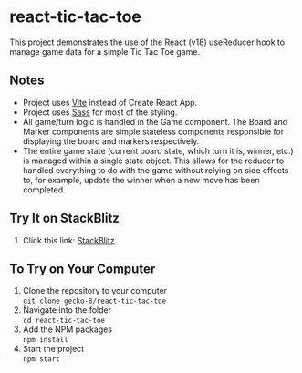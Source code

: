 # react-tic-tac-toe

This project demonstrates the use of the React (v18) useReducer hook to manage game data for a simple Tic Tac Toe game.

## Notes

* Project uses [Vite](https://vitejs.dev/) instead of Create React App.
* Project uses [Sass](https://sass-lang.com/) for most of the styling.
* All game/turn logic is handled in the Game component. The Board and Marker components are simple stateless components responsible for displaying the board and markers respectively.
* The entire game state (current board state, which turn it is, winner, etc.) is managed within a single state object. This allows for the reducer to handled everything to do with the game without relying on side effects to, for example, update the winner when a new move has been completed.

## Try It on StackBlitz

1. Click this link: [StackBlitz](https://stackblitz.com/github/gecko-8/react-tic-tac-toe)

## To Try on Your Computer

1. Clone the repository to your computer  
  ```git clone gecko-8/react-tic-tac-toe```
1. Navigate into the folder  
  ```cd react-tic-tac-toe```
1. Add the NPM packages  
  ```npm install```  
1. Start the project  
  ```npm start```
